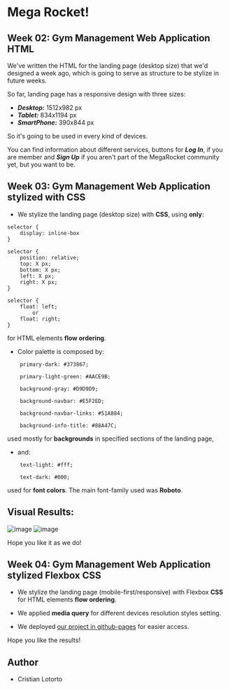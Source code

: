 # Mega Rocket!

## Week 02: Gym Management Web Application HTML
We've written the HTML for the landing page (desktop size) that we'd designed a week ago, which is going to serve as structure to be stylize in future weeks.

So far, landing page has a responsive design with three sizes:

- ***Desktop:*** 1512x982 px
- ***Tablet:*** 834x1194 px
- ***SmartPhone:*** 390x844 px

So it's going to be used in every kind of devices.

You can find information about different services, buttons for ***Log In***, if you are member and ***Sign Up*** if you aren't part of the MegaRocket community yet, but you want to be.

## Week 03: Gym Management Web Application stylized with CSS

- We stylize the landing page (desktop size) with **CSS**, using **only**:

```
selector { 
    display: inline-box
}

selector {
    position: relative;
    top: X px;
    bottom: X px;
    left: X px;
    right: X px;
}

selector {
    float: left;
        or
    float: right;
}
```

for HTML elements **flow ordering**.

- Color palette is composed by:

```
    primary-dark: #373867;

    primary-light-green: #AACE9B;

    background-gray: #D9D9D9;

    background-navbar: #E5F2ED;

    background-navbar-links: #51A884;

    background-info-title: #88A47C;
```
 used mostly for **backgrounds** in specified sections of the landing page, 
 
 - and:

```
    text-light: #fff;

    text-dark: #000;
```
used for **font colors**. The main font-family used was **Roboto**.

## Visual Results:

![image](https://user-images.githubusercontent.com/91099276/229694989-d12f1823-c481-445b-998c-b6c57223bfda.png)
![image](https://user-images.githubusercontent.com/91099276/229695134-da305652-3dc5-44b4-bd61-c81420a38105.png)

Hope you like it as we do!

## Week 04: Gym Management Web Application stylized Flexbox CSS

- We stylize the landing page (mobile-first/responsive) with Flexbox **CSS** for HTML elements **flow ordering**.

- We applied **media query** for different devices resolution styles setting.

- We deployed [our project in github-pages](https://cristianlotorto.github.io/BaSP-M2023/Week-04/index.html) for easier access.

Hope you like the results!

## Author
- Cristian Lotorto
 